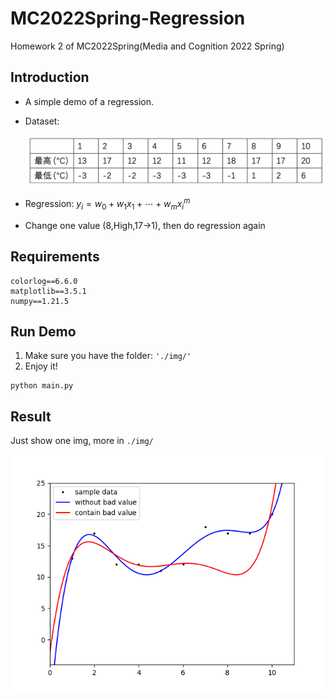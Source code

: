# MC2022Spring-Regression

Homework 2 of MC2022Spring(Media and Cognition 2022 Spring)

## Introduction

- A simple demo of a regression.

- Dataset:

  ![img_data](resources/img_data.png)
  
- Regression: $y_i=w_0+w_1x_1+\cdots+w_mx_i^m$

- Change one value (8,High,17->1), then do regression again

## Requirements

```
colorlog==6.6.0
matplotlib==3.5.1
numpy==1.21.5
```

## Run Demo

1. Make sure you have the folder: `'./img/'`
2. Enjoy it!

```
python main.py
```

## Result

Just show one img, more in `./img/`

![reg_compare_m_5](img/reg_compare_m_5.png)